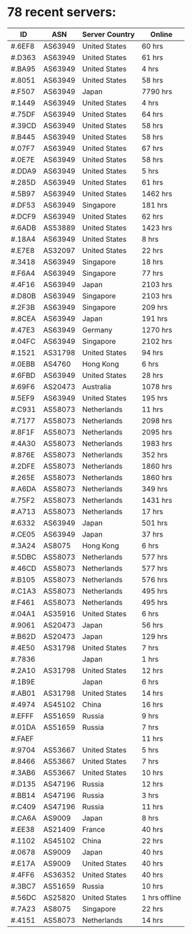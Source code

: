 # 78 recent servers:

| ID | ASN | Server Country | Online |
| ------ | ------ | ------ | ------ |
| #.6EF8 | AS63949 | United States | 60 hrs |
| #.D363 | AS63949 | United States | 61 hrs |
| #.BA95 | AS63949 | United States | 4 hrs |
| #.8051 | AS63949 | United States | 58 hrs |
| #.F507 | AS63949 | Japan | 7790 hrs |
| #.1449 | AS63949 | United States | 4 hrs |
| #.75DF | AS63949 | United States | 64 hrs |
| #.39CD | AS63949 | United States | 58 hrs |
| #.B445 | AS63949 | United States | 58 hrs |
| #.07F7 | AS63949 | United States | 67 hrs |
| #.0E7E | AS63949 | United States | 58 hrs |
| #.DDA9 | AS63949 | United States | 5 hrs |
| #.285D | AS63949 | United States | 61 hrs |
| #.5B97 | AS63949 | United States | 1462 hrs |
| #.DF53 | AS63949 | Singapore | 181 hrs |
| #.DCF9 | AS63949 | United States | 62 hrs |
| #.6ADB | AS53889 | United States | 1423 hrs |
| #.18A4 | AS63949 | United States | 8 hrs |
| #.E7E8 | AS32097 | United States | 22 hrs |
| #.3418 | AS63949 | Singapore | 18 hrs |
| #.F6A4 | AS63949 | Singapore | 77 hrs |
| #.4F16 | AS63949 | Japan | 2103 hrs |
| #.D80B | AS63949 | Singapore | 2103 hrs |
| #.2F3B | AS63949 | Singapore | 209 hrs |
| #.8CEA | AS63949 | Japan | 191 hrs |
| #.47E3 | AS63949 | Germany | 1270 hrs |
| #.04FC | AS63949 | Singapore | 2102 hrs |
| #.1521 | AS31798 | United States | 94 hrs |
| #.0EBB | AS4760 | Hong Kong | 6 hrs |
| #.6FBD | AS63949 | United States | 28 hrs |
| #.69F6 | AS20473 | Australia | 1078 hrs |
| #.5EF9 | AS63949 | United States | 195 hrs |
| #.C931 | AS58073 | Netherlands | 11 hrs |
| #.7177 | AS58073 | Netherlands | 2098 hrs |
| #.8F1F | AS58073 | Netherlands | 2095 hrs |
| #.4A30 | AS58073 | Netherlands | 1983 hrs |
| #.876E | AS58073 | Netherlands | 352 hrs |
| #.2DFE | AS58073 | Netherlands | 1860 hrs |
| #.265E | AS58073 | Netherlands | 1860 hrs |
| #.A6DA | AS58073 | Netherlands | 349 hrs |
| #.75F2 | AS58073 | Netherlands | 1431 hrs |
| #.A713 | AS58073 | Netherlands | 17 hrs |
| #.6332 | AS63949 | Japan | 501 hrs |
| #.CE05 | AS63949 | Japan | 37 hrs |
| #.3A24 | AS8075 | Hong Kong | 6 hrs |
| #.5DBC | AS58073 | Netherlands | 577 hrs |
| #.46CD | AS58073 | Netherlands | 577 hrs |
| #.B105 | AS58073 | Netherlands | 576 hrs |
| #.C1A3 | AS58073 | Netherlands | 495 hrs |
| #.F461 | AS58073 | Netherlands | 495 hrs |
| #.04A1 | AS35916 | United States | 6 hrs |
| #.9061 | AS20473 | Japan | 56 hrs |
| #.B62D | AS20473 | Japan | 129 hrs |
| #.4E50 | AS31798 | United States | 7 hrs |
| #.7836 |  | Japan | 1 hrs |
| #.2A10 | AS31798 | United States | 12 hrs |
| #.1B9E |  | Japan | 6 hrs |
| #.AB01 | AS31798 | United States | 14 hrs |
| #.4974 | AS45102 | China | 16 hrs |
| #.EFFF | AS51659 | Russia | 9 hrs |
| #.01DA | AS51659 | Russia | 7 hrs |
| #.FAEF |  |  | 11 hrs |
| #.9704 | AS53667 | United States | 5 hrs |
| #.8466 | AS53667 | United States | 7 hrs |
| #.3AB6 | AS53667 | United States | 10 hrs |
| #.D135 | AS47196 | Russia | 12 hrs |
| #.BB14 | AS47196 | Russia | 3 hrs |
| #.C409 | AS47196 | Russia | 11 hrs |
| #.CA6A | AS9009 | Japan | 8 hrs |
| #.EE38 | AS21409 | France | 40 hrs |
| #.1102 | AS45102 | China | 22 hrs |
| #.0678 | AS9009 | Japan | 40 hrs |
| #.E17A | AS9009 | United States | 40 hrs |
| #.4FF6 | AS36352 | United States | 40 hrs |
| #.3BC7 | AS51659 | Russia | 10 hrs |
| #.56DC | AS25820 | United States | 1 hrs offline |
| #.7A23 | AS8075 | Singapore | 22 hrs |
| #.4151 | AS58073 | Netherlands | 14 hrs |


